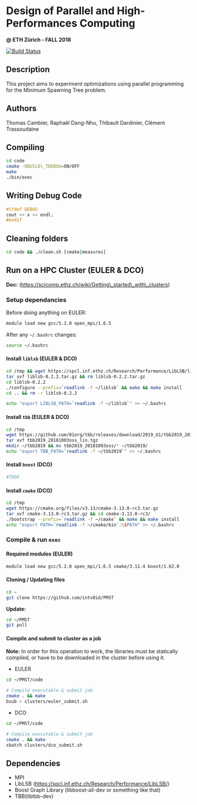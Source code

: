 # Design of Parallel and High-Performances Computing 
**@ ETH Zürich - FALL 2018**

[![Build Status](https://travis-ci.org/intv0id/PMST.svg?branch=master)](https://travis-ci.org/intv0id/PMST)

## Description

This project aims to experiment optimizations using parallel programming for the Minimum Spawning Tree problem.


## Authors

Thomas Cambier, 
Raphaël Dang-Nhu, 
Thibault Dardinier, 
Clément Trassoudaine

## Compiling
``` bash
cd code   
cmake -DBUILD\_TDEBUG=ON/OFF  
make  
./bin/exec  
```

## Writing Debug Code
``` C++
#ifdef DEBUG  
cout << x << endl;  
#endif 
```

## Cleaning folders
``` bash
cd code && ./clean.sh [cmake|measures]
```

## Run on a HPC Cluster (EULER & DCO)

**Doc:** (https://scicomp.ethz.ch/wiki/Getting\_started\_with\_clusters)

### Setup dependancies

Before doing anything on EULER:

``` bash
module load new gcc/5.2.0 open_mpi/1.6.5
```

After any `~/.bashrc`  changes:

``` bash
source ~/.bashrc
```

#### Install `liblsb` (**EULER & DCO**)

``` bash
cd /tmp && wget https://spcl.inf.ethz.ch/Research/Performance/LibLSB/liblsb-0.2.2.tar.gz
tar xvf liblsb-0.2.2.tar.gz && rm liblsb-0.2.2.tar.gz
cd liblsb-0.2.2
./configure --prefix=`readlink -f ~/liblsb` && make && make install
cd .. && rm -r liblsb-0.2.2

echo "export LIBLSB_PATH=`readlink -f ~/liblsb`" >> ~/.bashrc
```

#### Install `tbb` (**EULER & DCO**)

``` bash
cd /tmp
wget https://github.com/01org/tbb/releases/download/2019_U1/tbb2019_20181003oss_lin.tgz
tar xvf tbb2019_20181003oss_lin.tgz 
mkdir ~/tbb2019 && mv tbb2019_20181003oss/* ~/tbb2019/
echo "export TBB_PATH=`readlink -f ~/tbb2019`" >> ~/.bashrc
```

#### Install `boost` (**DCO**)

``` bash
#TODO
```

#### Install `cmake` (**DCO**)

``` bash
cd /tmp
wget https://cmake.org/files/v3.13/cmake-3.13.0-rc3.tar.gz
tar xvf cmake-3.13.0-rc3.tar.gz && cd cmake-3.13.0-rc3/
./bootstrap --prefix=`readlink -f ~/cmake` && make && make install
echo "export PATH=`readlink -f ~/cmake/bin`:\$PATH" >> ~/.bashrc
```

### Compile & run `exec` 

#### Required modules (EULER)

``` bash
module load new gcc/5.2.0 open_mpi/1.6.5 cmake/3.11.4 boost/1.62.0 
```

#### Cloning / Updating files

``` bash
cd ~
git clone https://github.com/intv0id/PMST
```

**Update:**

``` bash
cd ~/PMST
git pull
```

#### Compile and submit to cluster as a job

**Note:** In order for this operation to work, the libraries must be statically compiled, or have to be downloaded in the cluster before using it.

* EULER

``` bash
cd ~/PMST/code

# Compile executable & submit job
cmake . && make
bsub < clusters/euler_submit.sh
```

* DCO

``` bash
cd ~/PMST/code

# Compile executable & submit job
cmake . && make
sbatch clusters/dco_submit.sh
```

## Dependencies
* MPI  
* LibLSB (https://spcl.inf.ethz.ch/Research/Performance/LibLSB/)
* Boost Graph Library (libboost-all-dev or something like that)
* TBB(libtbb-dev)
